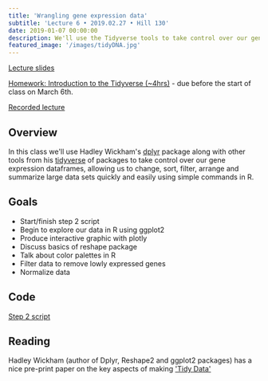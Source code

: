 ```yaml
---
title: 'Wrangling gene expression data'
subtitle: 'Lecture 6 • 2019.02.27 • Hill 130'
date: 2019-01-07 00:00:00
description: We'll use the Tidyverse tools to take control over our gene expression dataframes, allowing us to change, sort, filter, arrange and summarize large data quickly and easily. 
featured_image: '/images/tidyDNA.jpg'
---
```


[Lecture slides](https://www.icloud.com/keynote/0i4VPYHj9N0286jLLF20BYipw#Lecture05%5FexploratoryAnalysis)

[Homework: Introduction to the Tidyverse (~4hrs)](https://www.datacamp.com/courses/introduction-to-the-tidyverse) - due before the start of class on March 6th.

[Recorded lecture](https://upenn.box.com/s/pjfjhfrbvweiof91s3j57plbqkqhha36)

## Overview

In this class we'll use Hadley Wickham's [dplyr](http://cran.rstudio.com/web/packages/dplyr/vignettes/introduction.html) package along with other tools from his [tidyverse](https://www.tidyverse.org/) of packages to take control over our gene expression dataframes, allowing us to change, sort, filter, arrange and summarize large data sets quickly and easily using simple commands in R.

## Goals

* Start/finish step 2 script
* Begin to explore our data in R using ggplot2
* Produce interactive graphic with plotly
* Discuss basics of reshape package
* Talk about color palettes in R
* Filter data to remove lowly expressed genes
* Normalize data

## Code

[Step 2 script](http://DIYtranscriptomics.github.io/Code/files/Step2_dataExploration.R)

## Reading

Hadley Wickham (author of Dplyr, Reshape2 and ggplot2 packages) has a nice pre-print paper on the key aspects of making ['Tidy Data'](http://vita.had.co.nz/papers/tidy-data.pdf)
